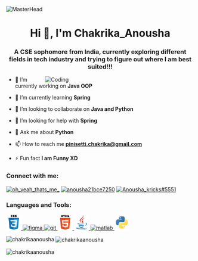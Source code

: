 
![MasterHead](https://user-images.githubusercontent.com/101462904/178147380-340f4cbf-83f6-4679-9f94-8f1741b6980b.jpg)

<h1 align="center">Hi 👋, I'm Chakrika_Anousha</h1>
<h3 align="center">A CSE sophomore from India, currently exploring different fields in tech industry and trying to figure out where I am best suited!!!</h3>

<img align="right" alt="Coding" width="400" src="https://startupsmagazine.co.uk/sites/default/files/2020-04/Smart-little-girl-using-her-laptop-1.gif">

- 🔭 I’m currently working on **Java OOP**

- 🌱 I’m currently learning **Spring**

- 👯 I’m looking to collaborate on **Java and Python**

- 🤝 I’m looking for help with **Spring**

- 💬 Ask me about **Python**

- 📫 How to reach me **pinisetti.chakrika@gmail.com**

- ⚡ Fun fact **I am Funny XD**

<h3 align="left">Connect with me:</h3>
<p align="left">
<a href="https://instagram.com/oh_yeah_thats_me_" target="blank"><img align="center" src="https://raw.githubusercontent.com/rahuldkjain/github-profile-readme-generator/master/src/images/icons/Social/instagram.svg" alt="oh_yeah_thats_me_" height="30" width="40" /></a>
<a href="https://auth.geeksforgeeks.org/user/anousha21bce7250" target="blank"><img align="center" src="https://raw.githubusercontent.com/rahuldkjain/github-profile-readme-generator/master/src/images/icons/Social/geeks-for-geeks.svg" alt="anousha21bce7250" height="30" width="40" /></a>
<a href="https://discord.gg/Anousha_kricks#5551" target="blank"><img align="center" src="https://raw.githubusercontent.com/rahuldkjain/github-profile-readme-generator/master/src/images/icons/Social/discord.svg" alt="Anousha_kricks#5551" height="30" width="40" /></a>
</p>

<h3 align="left">Languages and Tools:</h3>
<p align="left"> <a href="https://www.w3schools.com/css/" target="_blank" rel="noreferrer"> <img src="https://raw.githubusercontent.com/devicons/devicon/master/icons/css3/css3-original-wordmark.svg" alt="css3" width="40" height="40"/> </a> <a href="https://www.figma.com/" target="_blank" rel="noreferrer"> <img src="https://www.vectorlogo.zone/logos/figma/figma-icon.svg" alt="figma" width="40" height="40"/> </a> <a href="https://git-scm.com/" target="_blank" rel="noreferrer"> <img src="https://www.vectorlogo.zone/logos/git-scm/git-scm-icon.svg" alt="git" width="40" height="40"/> </a> <a href="https://www.w3.org/html/" target="_blank" rel="noreferrer"> <img src="https://raw.githubusercontent.com/devicons/devicon/master/icons/html5/html5-original-wordmark.svg" alt="html5" width="40" height="40"/> </a> <a href="https://www.java.com" target="_blank" rel="noreferrer"> <img src="https://raw.githubusercontent.com/devicons/devicon/master/icons/java/java-original.svg" alt="java" width="40" height="40"/> </a> <a href="https://www.mathworks.com/" target="_blank" rel="noreferrer"> <img src="https://upload.wikimedia.org/wikipedia/commons/2/21/Matlab_Logo.png" alt="matlab" width="40" height="40"/> </a> <a href="https://www.python.org" target="_blank" rel="noreferrer"> <img src="https://raw.githubusercontent.com/devicons/devicon/master/icons/python/python-original.svg" alt="python" width="40" height="40"/> </a> </p>

<p><img align="left" src="https://github-readme-stats.vercel.app/api/top-langs?username=chakrikaanousha&show_icons=true&locale=en&layout=compact" alt="chakrikaanousha" /></p>

<p>&nbsp;<img align="center" src="https://github-readme-stats.vercel.app/api?username=chakrikaanousha&show_icons=true&locale=en" alt="chakrikaanousha" /></p>

<p><img align="center" src="https://github-readme-streak-stats.herokuapp.com/?user=chakrikaanousha&" alt="chakrikaanousha" /></p>
